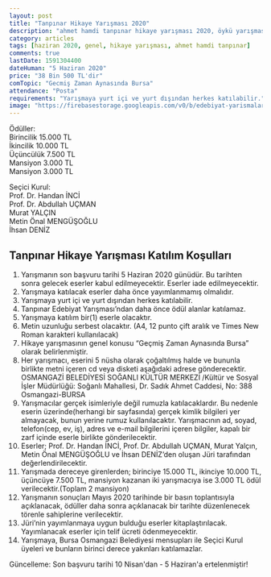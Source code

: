```yaml
---
layout: post
title: "Tanpınar Hikaye Yarışması 2020"
description: "ahmet hamdi tanpınar hikaye yarışması 2020, öykü yarışması, hikaye yarışmaları"
category: articles
tags: [haziran 2020, genel, hikaye yarışması, ahmet hamdi tanpınar]
comments: true
lastDate: 1591304400
dateHuman: "5 Haziran 2020"
price: "38 Bin 500 TL'dir"
comTopic: "Gecmiş Zaman Aynasında Bursa"
attendance: "Posta"
requirements: "Yarışmaya yurt içi ve yurt dışından herkes katılabilir."
image: "https://firebasestorage.googleapis.com/v0/b/edebiyat-yarismalari.appspot.com/o/tanpinar-hikaye-yarismasi-2020.jpg?alt=media&token=c6270a7f-5b3a-4c56-a17d-31e0b0df5a1a"
---
```


Ödüller:  
Birincilik 15.000 TL  
İkincilik 10.000 TL  
Üçüncülük 7.500 TL  
Mansiyon 3.000 TL  
Mansiyon 3.000 TL  

Seçici Kurul:  
Prof. Dr. Handan İNCİ  
Prof. Dr. Abdullah UÇMAN  
Murat YALÇIN  
Metin Önal MENGÜŞOĞLU  
İhsan DENİZ 

## Tanpınar Hikaye Yarışması Katılım Koşulları
1. Yarışmanın son başvuru tarihi 5 Haziran 2020 günüdür. Bu tarihten sonra gelecek eserler kabul edilmeyecektir. Eserler iade edilmeyecektir.
2. Yarışmaya katılacak eserler daha önce yayımlanmamış olmalıdır.
3. Yarışmaya yurt içi ve yurt dışından herkes katılabilir.
4. Tanpınar Edebiyat Yarışması’ndan daha önce ödül alanlar katılamaz.
5. Yarışmaya katılım bir(1) eserle olacaktır.
6. Metin uzunluğu serbest olacaktır. (A4, 12 punto çift aralık ve Times New Roman karakteri kullanılacak)
7. Hikaye yarışmasının genel konusu “Geçmiş Zaman Aynasında Bursa” olarak belirlenmiştir.
8. Her yarışmacı, eserini 5 nüsha olarak çoğaltılmış halde ve bununla birlikte metni içeren cd veya disketi aşağıdaki adrese gönderecektir.
OSMANGAZİ BELEDİYESİ SOĞANLI KÜLTÜR MERKEZİ /Kültür ve Sosyal İşler Müdürlüğü: Soğanlı Mahallesi, Dr. Sadık Ahmet Caddesi, No: 388 Osmangazi-BURSA
9. Yarışmacılar gerçek isimleriyle değil rumuzla katılacaklardır. Bu nedenle eserin üzerinde(herhangi bir sayfasında) gerçek kimlik bilgileri yer almayacak, bunun yerine rumuz kullanılacaktır. Yarışmacının ad, soyad, telefon(cep, ev, iş), adres ve e-mail bilgilerini içeren bilgiler, kapalı bir zarf içinde eserle birlikte gönderilecektir.
10. Eserler; Prof. Dr. Handan İNCİ, Prof. Dr. Abdullah UÇMAN, Murat Yalçın, Metin Önal MENGÜŞOĞLU ve İhsan DENİZ’den oluşan Jüri tarafından değerlendirilecektir.
11. Yarışmada dereceye girenlerden; birinciye 15.000 TL, ikinciye 10.000 TL, üçüncüye 7.500 TL, mansiyon kazanan iki yarışmacıya ise 3.000 TL ödül verilecektir.(Toplam 2 mansiyon)
12. Yarışmanın sonuçları Mayıs 2020 tarihinde bir basın toplantısıyla açıklanacak, ödüller daha sonra açıklanacak bir tarihte düzenlenecek törenle sahiplerine verilecektir.
13. Jüri’nin yayımlanmaya uygun bulduğu eserler kitaplaştırılacak. Yayımlanacak eserler için telif ücreti ödenmeyecektir.
14. Yarışmaya, Bursa Osmangazi Belediyesi mensupları ile Seçici Kurul üyeleri ve bunların birinci derece yakınları katılamazlar.

Güncelleme:
Son başvuru tarihi 10 Nisan'dan - 5 Haziran'a ertelenmiştir!